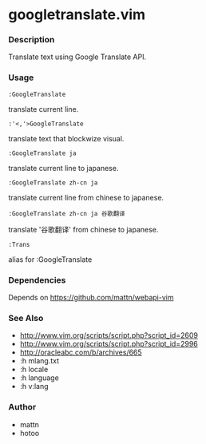 # googletranslate.vim

### Description
  Translate text using Google Translate API.

### Usage
    :GoogleTranslate
  translate current line.

    :'<,'>GoogleTranslate
  translate text that blockwize visual.

    :GoogleTranslate ja
  translate current line to japanese.

    :GoogleTranslate zh-cn ja
  translate current line from chinese to japanese.

    :GoogleTranslate zh-cn ja 谷歌翻译
  translate '谷歌翻译' from chinese to japanese.

    :Trans
  alias for :GoogleTranslate

### Dependencies
  Depends on <https://github.com/mattn/webapi-vim>

### See Also
  - <http://www.vim.org/scripts/script.php?script_id=2609>
  - <http://www.vim.org/scripts/script.php?script_id=2996>
  - <http://oracleabc.com/b/archives/665>
  - :h mlang.txt
  - :h locale
  - :h language
  - :h v:lang

### Author
  * mattn
  * hotoo

